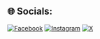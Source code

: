 
## 🌐 Socials:
[![Facebook](https://img.shields.io/badge/Facebook-%231877F2.svg?logo=Facebook&logoColor=white)](https://facebook.com/pakiki.lukman) [![Instagram](https://img.shields.io/badge/Instagram-%23E4405F.svg?logo=Instagram&logoColor=white)](https://instagram.com/luck_maaaan) [![X](https://img.shields.io/badge/X-black.svg?logo=X&logoColor=white)](https://x.com/Luckmaaaan) 

